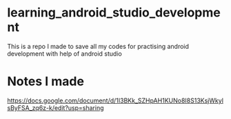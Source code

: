 # learning_android_studio_development
This is a repo I made to save all my codes for practising android development with help of android studio


# Notes I made
https://docs.google.com/document/d/1I3BKk_SZHpAH1KUNo8I8S13KsjWkylsByFSA_zq6z-k/edit?usp=sharing
